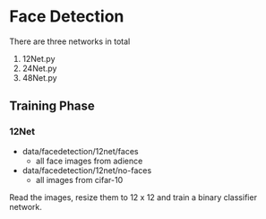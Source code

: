 # Face Detection


There are three networks in total

1. 12Net.py
2. 24Net.py
3. 48Net.py



## Training Phase

### 12Net

* data/facedetection/12net/faces
	* all face images from adience	
* data/facedetection/12net/no-faces
	* all images from cifar-10

Read the images, resize them to 12 x 12 and train a binary classifier network.

